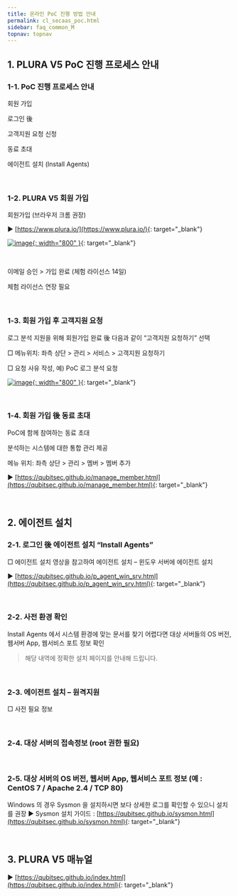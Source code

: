 ```yaml
---
title: 온라인 PoC 진행 방법 안내
permalink: cl_secaas_poc.html
sidebar: faq_common_M
topnav: topnav
---
```


## 1. PLURA V5 PoC 진행 프로세스 안내

### 1-1. PoC 진행 프로세스 안내

회원 가입

로그인 後

 고객지원 요청 신청

 동료 초대

 에이전트 설치 (Install Agents)

 <br />

### 1-2. PLURA V5 회원 가입

  회원가입 (브라우저 크롬 권장)

▶ [https://www.plura.io/](https://www.plura.io/){: target="_blank"}

[![image](/docs/images/Additianal/cloud/1.png){: width="800" }](/docs/images/Additianal/cloud/1.png){: target="_blank"}

<br />

 이메일 승인 > 가입 완료 (체험 라이선스 14일)

 체험 라이선스 연장 필요

<br />

### 1-3. 회원 가입 후 고객지원 요청

 로그 분석 지원을 위해 회원가입 완료 後 다음과 같이 “고객지원 요청하기” 선택

□ 메뉴위치: 좌측 상단 > 관리 > 서비스 > 고객지원 요청하기

□ 요청 사유 작성, 예) PoC 로그 분석 요청

[![image](/docs/images/Additianal/cloud/2.png){: width="800" }](/docs/images/Additianal/cloud/2.png){: target="_blank"}

<br />

### 1-4. 회원 가입 後 동료 초대
 PoC에 함께 참여하는 동료 초대

 분석하는 시스템에 대한 통합 관리 제공
 
 메뉴 위치: 좌측 상단 > 관리 > 멤버 > 멤버 추가

▶ [https://qubitsec.github.io/manage_member.html](https://qubitsec.github.io/manage_member.html){: target="_blank"}

<br />

## 2. 에이전트 설치

### 2-1. 로그인 後 에이전트 설치 “Install Agents”

□ 에이전트 설치 영상을 참고하여 에이전트 설치 – 윈도우 서버에 에이전트 설치

▶ [https://qubitsec.github.io/p_agent_win_srv.html](https://qubitsec.github.io/p_agent_win_srv.html){: target="_blank"}

<br />

### 2-2. 사전 환경 확인
 Install Agents 에서 시스템 환경에 맞는 문서를 찾기 어렵다면 대상 서버들의 OS 버전, 웹서버 App, 웹서비스 포트 정보 확인
> 해당 내역에 정확한 설치 페이지를 안내해 드립니다.

<br />

### 2-3. 에이전트 설치 – 원격지원

□ 사전 필요 정보

<br />

### 2-4. 대상 서버의 접속정보 (root 권한 필요)

<br />

### 2-5. 대상 서버의 OS 버전, 웹서버 App, 웹서비스 포트 정보 (예 : CentOS 7 / Apache 2.4 / TCP 80)

 Windows 의 경우 Sysmon 을 설치하시면 보다 상세한 로그를 확인할 수 있으니 설치를 권장
▶ Sysmon 설치 가이드 : [https://qubitsec.github.io/sysmon.html](https://qubitsec.github.io/sysmon.html){: target="_blank"}

<br />
 
## 3. PLURA V5 매뉴얼
▶ [https://qubitsec.github.io/index.html](https://qubitsec.github.io/index.html){: target="_blank"}
